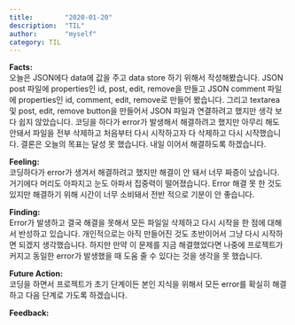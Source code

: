 ```yaml
---
title:        "2020-01-20"
description:  "TIL"
author:       "myself"
category: TIL
---
```



**Facts:**  
오늘은 JSON에다 data에 값을 주고 data store 하기 위해서 작성해봤습니다. JSON post 파일에 properties인 id, post, edit, remove을 만들고 JSON comment 파일에 properties인 id, comment, edit, remove로 만들어 봤습니다. 그리고 textarea 및 post, edit, remove button을 만들어서 JSON 파일과 연결하려고 했지만 생각 보다 쉽지 않았습니다. 코딩을 하다가 error가 발생해서 해결하려고 했지만 아무리 해도 안돼서 파일을 전부 삭제하고 처음부터 다시 시작하고자 다 삭제하고 다시 시작했습니다. 결론은 오늘의 목표는 달성 못 했습니다. 내일 이어서 해결하도록 하겠습니다.  

**Feeling:**  
코딩하다가 error가 생겨서 해결하려고 했지만 해결이 안 돼서 너무 짜증이 났습니다. 거기에다 머리도 아파지고 눈도 아파서 집중력이 떨어졌습니다. Error 해결 못 한 것도 있지만 해결하기 위해 시간이 너무 소비돼서 전반 적으로 기분이 안 좋습니다.  

**Finding:**  
Error가 발생하고 결국 해결을 못해서 모든 파일일 삭제하고 다시 시작을 한 점에 대해서 반성하고 있습니다. 개인적으로는 아직 만들어진 것도 초반이어서 그냥 다시 시작하면 되겠지 생각했습니다. 하지만 만약 이 문제를 지금 해결했었다면 나중에 프로젝트가 커지고 동일한 error가 발생했을 때 도움 줄 수 있다는 것을 생각을 못 했습니다.  

**Future Action:**  
코딩을 하면서 프로젝트가 초기 단계이든 본인 지식을 위해서 모든 error를 확실히 해결하고 다음 단계로 가도록 하겠습니다.  

**Feedback:**  
